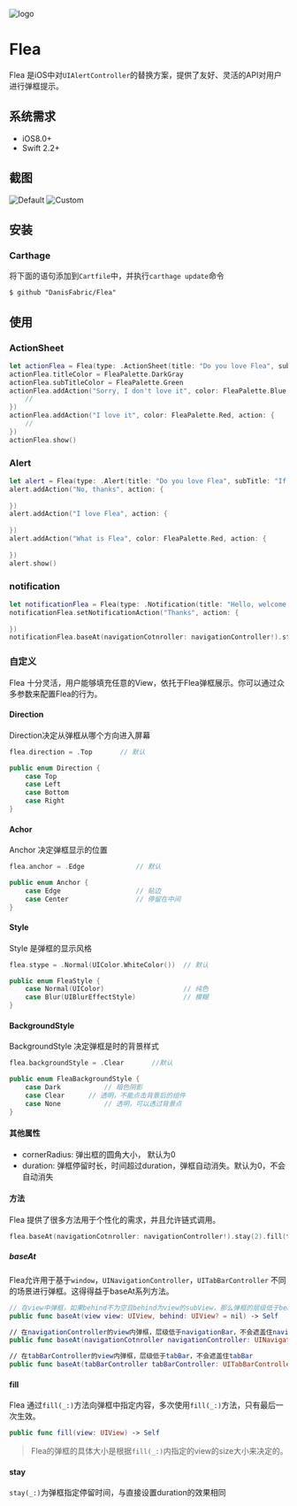 ![logo](https://github.com/DanisFabric/Flea/blob/master/images/logo.png)
# Flea

Flea 是iOS中对`UIAlertController`的替换方案，提供了友好、灵活的API对用户进行弹框提示。

## 系统需求

- iOS8.0+
- Swift 2.2+

## 截图

![Default](https://github.com/DanisFabric/Flea/blob/master/images/default.png)
![Custom](https://github.com/DanisFabric/Flea/blob/master/images/custom.png)

## 安装

### Carthage 

将下面的语句添加到`Cartfile`中，并执行`carthage update`命令

```ogdl
$ github "DanisFabric/Flea"
```

## 使用

### ActionSheet

```swift
let actionFlea = Flea(type: .ActionSheet(title: "Do you love Flea", subTitle: "If you love it, you can star Flea on GitHub"))
actionFlea.titleColor = FleaPalette.DarkGray
actionFlea.subTitleColor = FleaPalette.Green
actionFlea.addAction("Sorry, I don't love it", color: FleaPalette.Blue, action: { 
	//        
})
actionFlea.addAction("I love it", color: FleaPalette.Red, action: { 
	//           
})
actionFlea.show()

```

### Alert

```swift
let alert = Flea(type: .Alert(title: "Do you love Flea", subTitle: "If you love Flea, you may start it on GitHub"))
alert.addAction("No, thanks", action: { 
                
})
alert.addAction("I love Flea", action: { 
                
})
alert.addAction("What is Flea", color: FleaPalette.Red, action: { 
                
})
alert.show()
```

### notification 

```swift
let notificationFlea = Flea(type: .Notification(title: "Hello, welcome to use Flea"))
notificationFlea.setNotificationAction("Thanks", action: { 
                
})
notificationFlea.baseAt(navigationCotnroller: navigationController!).stay(2).show()
```
### 自定义

Flea 十分灵活，用户能够填充任意的View，依托于Flea弹框展示。你可以通过众多参数来配置Flea的行为。

#### Direction

Direction决定从弹框从哪个方向进入屏幕

```swift
flea.direction = .Top 		// 默认

public enum Direction {
    case Top
    case Left
    case Bottom
    case Right
}

```

#### Achor

Anchor 决定弹框显示的位置

```swift
flea.anchor = .Edge 			// 默认

public enum Anchor {
    case Edge					// 贴边
    case Center					// 停留在中间
}
```

#### Style

Style 是弹框的显示风格

```swift
flea.stype = .Normal(UIColor.WhiteColor())	// 默认

public enum FleaStyle {
    case Normal(UIColor)					// 纯色
    case Blur(UIBlurEffectStyle)			// 模糊
}
```

#### BackgroundStyle

BackgroundStyle 决定弹框是时的背景样式
```swift
flea.backgroundStyle = .Clear		//默认

public enum FleaBackgroundStyle {
    case Dark			// 暗色阴影
    case Clear		// 透明，不能点击背景后的组件
    case None			// 透明，可以透过背景点
}
```

#### 其他属性

* cornerRadius: 弹出框的圆角大小， 默认为0
* duration: 弹框停留时长，时间超过duration，弹框自动消失。默认为0，不会 自动消失

#### 方法

Flea 提供了很多方法用于个性化的需求，并且允许链式调用。

```swift
flea.baseAt(navigationCotnroller: navigationController!).stay(2).fill(testView).show()
```

##### baseAt

Flea允许用于基于`window`，`UINavigationController`，`UITabBarController` 不同的场景进行弹框。这得得益于baseAt系列方法。

```swift
// 在view中弹框，如果behind不为空且behind为view的subView，那么弹框的层级低于behind
public func baseAt(view view: UIView, behind: UIView? = nil) -> Self

// 在navigationController的view内弹框，层级低于navigationBar，不会遮盖住navigationBar
public func baseAt(navigationCotnroller navigationController: UINavigationController) -> Self

// 在tabBarController的view内弹框，层级低于tabBar，不会遮盖住tabBar
public func baseAt(tabBarController tabBarController: UITabBarController) -> Self

```

#### fill

Flea 通过`fill(_:)`方法向弹框中指定内容，多次使用`fill(_:)`方法，只有最后一次生效。

```swift
public func fill(view: UIView) -> Self
```
> Flea的弹框的具体大小是根据`fill(_:)`内指定的view的size大小来决定的。


#### stay

`stay(_:)`为弹框指定停留时间，与直接设置duration的效果相同

